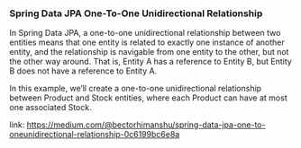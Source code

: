 ### Spring Data JPA One-To-One Unidirectional Relationship

In Spring Data JPA, a one-to-one unidirectional relationship between two entities means that one entity is related
to exactly one instance of another entity, and the relationship is navigable from one entity to the other,
but not the other way around. That is, Entity A has a reference to Entity B,
but Entity B does not have a reference to Entity A.

In this example, we’ll create a one-to-one unidirectional relationship between Product and Stock entities,
where each Product can have at most one associated Stock.

link: https://medium.com/@bectorhimanshu/spring-data-jpa-one-to-oneunidirectional-relationship-0c6199bc6e8a